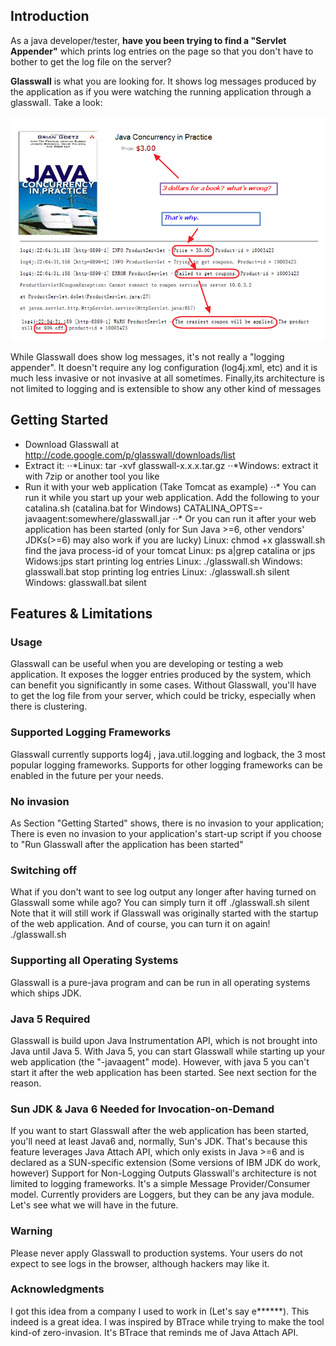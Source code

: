 ## Introduction
As a java developer/tester, __have you been trying to find a "Servlet Appender"__ which prints log entries on the page so that you don't have to bother to get the log file on the server?

__Glasswall__ is what you are looking for. It shows log messages produced by the application as if you were watching the running application through a glasswall. Take a look:

![screenshot](/glasswall/doc/ad/glasswall-usage.png?raw=true)

While Glasswall does show log messages, it's not really a "logging appender". It doesn't require any log configuration (log4j.xml, etc) and it is much less invasive or not invasive at all sometimes. Finally,its architecture is not limited to logging and is extensible to show any other kind of messages

## Getting Started

* Download Glasswall at http://code.google.com/p/glasswall/downloads/list
* Extract it:
⋅⋅*Linux: tar -xvf glasswall-x.x.x.tar.gz
⋅⋅*Windows: extract it with 7zip or another tool you like
* Run it with your web application (Take Tomcat as example)
⋅⋅* You can run it while you start up your web application. Add the following to your catalina.sh (catalina.bat for Windows)
CATALINA_OPTS=-javaagent:somewhere/glasswall.jar
⋅⋅* Or you can run it after your web application has been started (only for Sun Java >=6, other vendors' JDKs(>=6) may also work if you are lucky)
Linux: chmod +x glasswall.sh
find the java process-id of your tomcat
Linux: ps a|grep catalina or jps
Widows:jps
start printing log entries
Linux: ./glasswall.sh <pid>
Windows: glasswall.bat <pid>
stop printing log entries
Linux: ./glasswall.sh <pid> silent
Windows: glasswall.bat <pid> silent

## Features & Limitations

### Usage
Glasswall can be useful when you are developing or testing a web application. It exposes the logger entries produced by the system, which can benefit you significantly in some cases. Without Glasswall, you'll have to get the log file from your server, which could be tricky, especially when there is clustering.
### Supported Logging Frameworks
Glasswall currently supports log4j , java.util.logging and logback, the 3 most popular logging frameworks. Supports for other logging frameworks can be enabled in the future per your needs.
### No invasion
As Section "Getting Started" shows, there is no invasion to your application; There is even no invasion to your application's start-up script if you choose to "Run Glasswall after the application has been started"
### Switching off
What if you don't want to see log output any longer after having turned on Glasswall some while ago? You can simply turn it off
./glasswall.sh <pid> silent
Note that it will still work if Glasswall was originally started with the startup of the web application.
And of course, you can turn it on again!
./glasswall.sh <pid>
### Supporting all Operating Systems
Glasswall is a pure-java program and can be run in all operating systems which ships JDK.
### Java 5 Required
Glasswall is build upon Java Instrumentation API, which is not brought into Java until Java 5. With Java 5, you can start Glasswall while starting up your web application (the "-javaagent" mode). However, with java 5 you can't start it after the web application has been started. See next section for the reason.
### Sun JDK & Java 6 Needed for Invocation-on-Demand
If you want to start Glasswall after the web application has been started, you'll need at least Java6 and, normally, Sun's JDK. That's because this feature leverages Java Attach API, which only exists in Java >=6 and is declared as a SUN-specific extension (Some versions of IBM JDK do work, however)
Support for Non-Logging Outputs
Glasswall's architecture is not limited to logging frameworks. It's a simple Message Provider/Consumer model. Currently providers are Loggers, but they can be any java module. Let's see what we will have in the future.
### Warning
Please never apply Glasswall to production systems. Your users do not expect to see logs in the browser, although hackers may like it.
### Acknowledgments
I got this idea from a company I used to work in (Let's say e******). This indeed is a great idea.
I was inspired by BTrace while trying to make the tool kind-of zero-invasion. It's BTrace that reminds me of Java Attach API.
